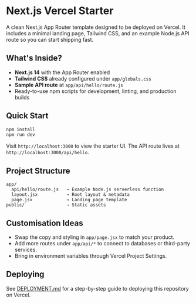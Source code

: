 # Next.js Vercel Starter

A clean Next.js App Router template designed to be deployed on Vercel. It includes a minimal landing page, Tailwind CSS, and an example Node.js API route so you can start shipping fast.

## What's Inside?
- **Next.js 14** with the App Router enabled
- **Tailwind CSS** already configured under `app/globals.css`
- **Sample API route** at `app/api/hello/route.js`
- Ready-to-use npm scripts for development, linting, and production builds

## Quick Start
```bash
npm install
npm run dev
```
Visit `http://localhost:3000` to view the starter UI. The API route lives at `http://localhost:3000/api/hello`.

## Project Structure
```
app/
  api/hello/route.js   → Example Node.js serverless function
  layout.jsx           → Root layout & metadata
  page.jsx             → Landing page template
public/                → Static assets
```

## Customisation Ideas
- Swap the copy and styling in `app/page.jsx` to match your product.
- Add more routes under `app/api/*` to connect to databases or third-party services.
- Bring in environment variables through Vercel Project Settings.

## Deploying
See [DEPLOYMENT.md](./DEPLOYMENT.md) for a step-by-step guide to deploying this repository on Vercel.
